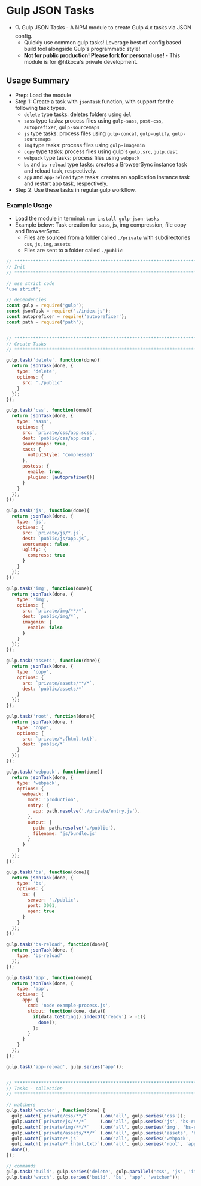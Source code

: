 # Gulp JSON Tasks
- 🔍 Gulp JSON Tasks - A NPM module to create Gulp 4.x tasks via JSON config.
  - Quickly use common gulp tasks! Leverage best of config based build tool alongside Gulp's programmatic style!
  - **Not for public production! Please fork for personal use!** - This module is for @htkoca's private development.

## Usage Summary
- Prep: Load the module
- Step 1: Create a task with `jsonTask` function, with support for the following task types.
  - `delete` type tasks: deletes folders using `del`
  - `sass` type tasks: process files using `gulp-sass`, `post-css`, `autoprefixer`, `gulp-sourcemaps`
  - `js` type tasks: process files using `gulp-concat`, `gulp-uglify`, `gulp-sourcemaps`
  - `img` type tasks: process files using `gulp-imagemin`
  - `copy` type tasks: process files using gulp's `gulp.src`, `gulp.dest`
  - `webpack` type tasks: process files using `webpack`
  - `bs` and `bs-reload` type tasks: creates a BrowserSync instance task and reload task, respectively.
  - `app` and `app-reload` type tasks: creates an application instance task and restart app task, respectively.
- Step 2: Use these tasks in regular gulp workflow.

### Example Usage
- Load the module in terminal: `npm install gulp-json-tasks`
- Example below: Task creation for sass, js, img compression, file copy and BrowserSync.
  - Files are sourced from a folder called `./private` with subdirectories `css`, `js`, `img`, `assets`
  - Files are sent to a folder called `./public`

```js
// ****************************************************************************************************
// Init
// ****************************************************************************************************

// use strict code
'use strict';

// dependencies
const gulp = require('gulp');
const jsonTask = require('./index.js');
const autoprefixer = require('autoprefixer');
const path = require('path');


// ****************************************************************************************************
// Create Tasks
// ****************************************************************************************************

gulp.task('delete', function(done){
  return jsonTask(done, {
    type: 'delete',
    options: {
      src: './public'
    }
  });
});

gulp.task('css', function(done){
  return jsonTask(done, {
    type: 'sass',
    options: {
      src: `private/css/app.scss`,
      dest: `public/css/app.css`,
      sourcemaps: true,
      sass: { 
        outputStyle: 'compressed' 
      },
      postcss: { 
        enable: true, 
        plugins: [autoprefixer()] 
      }
    }
  });
});

gulp.task('js', function(done){
  return jsonTask(done, {
    type: 'js',
    options: {
      src: `private/js/*.js`,
      dest: `public/js/app.js`,
      sourcemaps: false,
      uglify: { 
        compress: true 
      }
    }
  });
});

gulp.task('img', function(done){
  return jsonTask(done, {
    type: 'img',
    options: {
      src: `private/img/**/*`,
      dest: `public/img/*`,
      imagemin: { 
        enable: false 
      }
    }
  });
});

gulp.task('assets', function(done){
  return jsonTask(done, {
    type: 'copy',
    options: {
      src: `private/assets/**/*`,
      dest: `public/assets/*`
    }
  });
});

gulp.task('root', function(done){
  return jsonTask(done, {
    type: 'copy',
    options: {
      src: `private/*.{html,txt}`,
      dest: `public/*`
    }
  });
});

gulp.task('webpack', function(done){
  return jsonTask(done, {
    type: 'webpack',
    options: {
      webpack: {
        mode: 'production',
        entry: {
          app: path.resolve('./private/entry.js'),
        },
        output: {
          path: path.resolve('./public'),
          filename: 'js/bundle.js'
        }
      }
    }
  });
});

gulp.task('bs', function(done){
  return jsonTask(done, {
    type: 'bs',
    options: {
      bs: {
        server: './public', 
        port: 3001, 
        open: true 
      }
    }
  });
});

gulp.task('bs-reload', function(done){
  return jsonTask(done, {
    type: 'bs-reload'
  });
});

gulp.task('app', function(done){
  return jsonTask(done, {
    type: 'app',
    options: {
      app: {
        cmd: 'node example-process.js',
        stdout: function(done, data){
          if(data.toString().indexOf('ready') > -1){
            done();
          };
        }
      }
    }
  });
});

gulp.task('app-reload', gulp.series('app'));


// ****************************************************************************************************
// Tasks - collection
// ****************************************************************************************************

// watchers
gulp.task('watcher', function(done) {
  gulp.watch(`private/css/**/*`    ).on('all', gulp.series('css'));
  gulp.watch(`private/js/**/*`     ).on('all', gulp.series('js', 'bs-reload'));
  gulp.watch(`private/img/**/*`    ).on('all', gulp.series('img', 'bs-reload'));
  gulp.watch(`private/assets/**/*` ).on('all', gulp.series('assets', 'bs-reload'));
  gulp.watch(`private/*.js`        ).on('all', gulp.series('webpack', 'app-reload', 'bs-reload'));
  gulp.watch(`private/*.{html,txt}`).on('all', gulp.series('root', 'app-reload', 'bs-reload'));
  done();
});

// commands
gulp.task('build', gulp.series('delete', gulp.parallel('css', 'js', 'img', 'assets', 'root', 'webpack')));
gulp.task('watch', gulp.series('build', 'bs', 'app', 'watcher'));
```